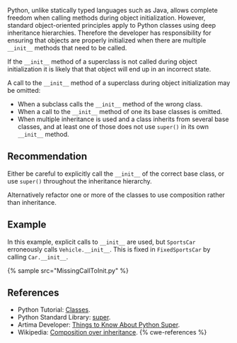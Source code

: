 Python, unlike statically typed languages such as Java, allows complete freedom when calling methods during object initialization. However, standard object-oriented principles apply to Python classes using deep inheritance hierarchies. Therefore the developer has responsibility for ensuring that objects are properly initialized when there are multiple `__init__` methods that need to be called.

If the `__init__` method of a superclass is not called during object initialization it is likely that that object will end up in an incorrect state.

A call to the `__init__` method of a superclass during object initialization may be omitted:

* When a subclass calls the `__init__` method of the wrong class.
* When a call to the `__init__` method of one its base classes is omitted.
* When multiple inheritance is used and a class inherits from several base classes, and at least one of those does not use `super()` in its own `__init__` method.

## Recommendation
Either be careful to explicitly call the `__init__` of the correct base class, or use `super()` throughout the inheritance hierarchy.

Alternatively refactor one or more of the classes to use composition rather than inheritance.


## Example
In this example, explicit calls to `__init__` are used, but `SportsCar` erroneously calls `Vehicle.__init__`. This is fixed in `FixedSportsCar` by calling `Car.__init__`.

{% sample src="MissingCallToInit.py" %}

## References
* Python Tutorial: [Classes](https://docs.python.org/2/tutorial/classes.html).
* Python Standard Library: [super](https://docs.python.org/2/library/functions.html#super).
* Artima Developer: [Things to Know About Python Super](http://www.artima.com/weblogs/viewpost.jsp?thread=236275).
* Wikipedia: [Composition over inheritance](http://en.wikipedia.org/wiki/Composition_over_inheritance).
{% cwe-references %}
